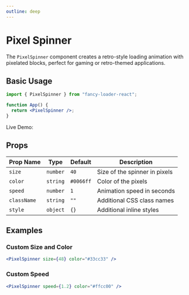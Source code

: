 ```yaml
---
outline: deep
---
```


# Pixel Spinner

The `PixelSpinner` component creates a retro-style loading animation with pixelated blocks, perfect for gaming or retro-themed applications.

## Basic Usage

```jsx
import { PixelSpinner } from "fancy-loader-react";

function App() {
  return <PixelSpinner />;
}
```

Live Demo:

<PixelWrapper />

## Props

| Prop Name   | Type     | Default   | Description                   |
| ----------- | -------- | --------- | ----------------------------- |
| `size`      | `number` | `40`      | Size of the spinner in pixels |
| `color`     | `string` | `#0066ff` | Color of the pixels           |
| `speed`     | `number` | `1`       | Animation speed in seconds    |
| `className` | `string` | `""`      | Additional CSS class names    |
| `style`     | `object` | `{}`      | Additional inline styles      |

## Examples

### Custom Size and Color

```jsx
<PixelSpinner size={48} color="#33cc33" />
```

### Custom Speed

```jsx
<PixelSpinner speed={1.2} color="#ffcc00" />
```
